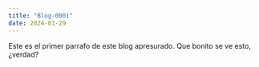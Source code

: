 ```yaml
---
title: "Blog-0001"
date: 2024-01-29
---
```


Este es el primer parrafo de este blog apresurado. Que bonito se ve esto, ¿verdad?
